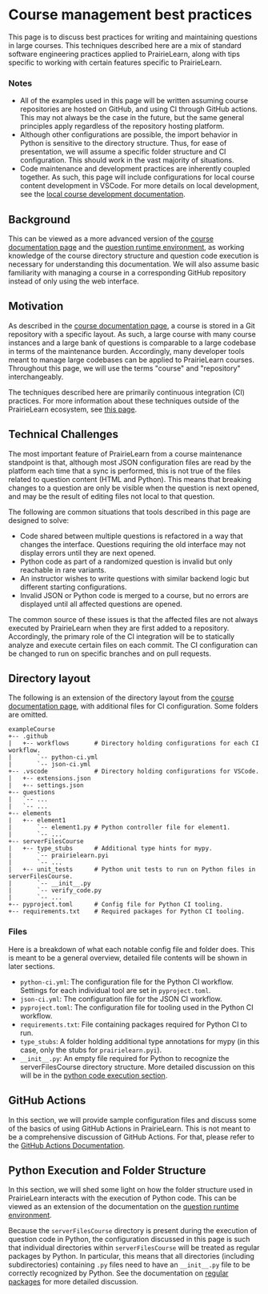 # Course management best practices

This page is to discuss best practices for writing and maintaining questions in
large courses. This techniques described here are a mix of standard software
engineering practices applied to PrairieLearn, along with tips specific to
working with certain features specific to PrairieLearn.

### Notes

- All of the examples used in this page will be written assuming course
  repositories are hosted on GitHub, and using CI through GitHub actions. This
  may not always be the case in the future, but the same general principles apply
  regardless of the repository hosting platform.
- Although other configurations are possible, the import
  behavior in Python is sensitive to the directory structure.
  Thus, for ease of presentation, we will assume a specific folder structure and
  CI configuration. This should work in the vast majority of situations.
- Code maintenance and development practices are inherently coupled together. As
  such, this page will include configurations for local course content development
  in VSCode. For more details on local development, see the
  [local course development documentation](installing.md).

## Background

This can be viewed as a more advanced version of the
[course documentation page](course.md) and the
[question runtime environment](questionRuntime/index.md),
as working knowledge of the course directory structure and question
code execution is necessary for understanding this documentation.
We will also assume basic familiarity with managing a course in a corresponding
GitHub repository instead of only using the web interface.

## Motivation

As described in the [course documentation page](course.md), a course is stored
in a Git repository with a specific layout. As such, a large course with
many course instances and a large bank of questions is comparable to
a large codebase in terms of the maintenance burden. Accordingly, many
developer tools meant to manage large codebases can be applied to
PrairieLearn courses. Throughout this page, we will use the terms "course"
and "repository" interchangeably.

The techniques described here are primarily continuous integration (CI)
practices. For more information about these techniques outside of the
PrairieLearn ecosystem, see [this page](https://www.atlassian.com/continuous-delivery/continuous-integration).

## Technical Challenges

The most important feature of PrairieLearn from a course maintenance
standpoint is that, although most JSON configuration files are read by
the platform each time that a sync is performed, this is not true
of the files related to question content (HTML and Python). This
means that breaking changes to a question are only be visible
when the question is next opened, and may be the result of editing
files not local to that question.

The following are common situations that tools described in this
page are designed to solve:

- Code shared between multiple questions is refactored in a way
  that changes the interface. Questions requiring the old interface
  may not display errors until they are next opened.
- Python code as part of a randomized question is invalid but only
  reachable in rare variants.
- An instructor wishes to write questions with similar backend
  logic but different starting configurations.
- Invalid JSON or Python code is merged to a course, but no
  errors are displayed until all affected questions are opened.

The common source of these issues is that the affected files are
not always executed by PrairieLearn when they are first added to
a repository. Accordingly, the primary role of the CI integration will
be to statically analyze and execute certain files on each commit.
The CI configuration can be changed to run on specific branches and
on pull requests.

## Directory layout

The following is an extension of the directory layout from the
[course documentation page](course.md#directory-layout), with additional
files for CI configuration. Some folders are omitted.

```text
exampleCourse
+-- .github
|   +-- workflows       # Directory holding configurations for each CI workflow.
|       `-- python-ci.yml
|       `-- json-ci.yml
+-- .vscode             # Directory holding configurations for VSCode.
|   +-- extensions.json
|   +-- settings.json
+-- questions
|   `-- ...
|   `-- ...
+-- elements
|   +-- element1
|       `-- element1.py # Python controller file for element1.
|       `-- ...
+-- serverFilesCourse
|   +-- type_stubs      # Additional type hints for mypy.
|       `-- prairielearn.pyi
|       `-- ...
|   +-- unit_tests      # Python unit tests to run on Python files in serverFilesCourse.
|       `-- __init__.py
|       `-- verify_code.py
|       `-- ...
+-- pyproject.toml      # Config file for Python CI tooling.
+-- requirements.txt    # Required packages for Python CI tooling.
```

### Files

Here is a breakdown of what each notable config file and folder does. This is meant to be
a general overview, detailed file contents will be shown in later sections.

- `python-ci.yml`: The configuration file for the Python CI workflow. Settings for each
  individual tool are set in `pyproject.toml`.
- `json-ci.yml`: The configuration file for the JSON CI workflow.
- `pyproject.toml`: The configuration file for tooling used in the Python CI workflow.
- `requirements.txt`: File containing packages required for Python CI to run.
- `type_stubs`: A folder holding additional type annotations for mypy (in this case,
  only the stubs for `prairielearn.pyi`).
- `__init__.py`: An empty file required for Python to recognize the serverFilesCourse
  directory structure. More detailed discussion on this will be in the
  [python code execution section](#python-execution-and-folder-structure).

## GitHub Actions

In this section, we will provide sample configuration files and discuss
some of the basics of using GitHub Actions in PrairieLearn. This is not meant
to be a comprehensive discussion of GitHub Actions. For that, please refer
to the [GitHub Actions Documentation](https://docs.github.com/en/actions).

## Python Execution and Folder Structure

In this section, we will shed some light on how the folder structure used
in PrairieLearn interacts with the execution of Python code. This can be
viewed as an extension of the documentation on the
[question runtime environment](questionRuntime/index.md).

Because the `serverFilesCourse` directory is present during the execution
of question code in Python, the configuration discussed in this page
is such that individual directories within `serverFilesCourse` will be
treated as regular packages by Python. In particular, this means that
all directories (including subdirectories) containing `.py` files need
to have an `__init__.py` file to be correctly recognized by Python.
See the documentation on [regular packages](https://docs.python.org/3/reference/import.html#regular-packages)
for more detailed discussion.
